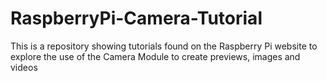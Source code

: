 # RaspberryPi-Camera-Tutorial
This is a repository showing tutorials found on the Raspberry Pi website to explore the use of the Camera Module to create previews, images and videos
